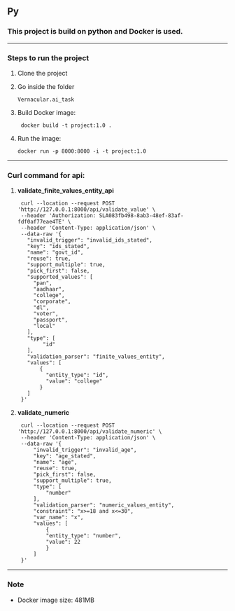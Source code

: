 ## Py

### This project is build on python and Docker is used.  
----

### Steps to run the project

1. Clone the project
2. Go inside the folder
    
       Vernacular.ai_task
   
3. Build Docker image:
    
        docker build -t project:1.0 .

4. Run the image:
        
       docker run -p 8000:8000 -i -t project:1.0

---
### Curl command for api:

1. **validate_finite_values_entity_api** 
    
        curl --location --request POST 'http://127.0.0.1:8000/api/validate_value' \
        --header 'Authorization: SLA083fb498-8ab3-48ef-83af-fdf0af77eae4TE' \
        --header 'Content-Type: application/json' \
        --data-raw '{
          "invalid_trigger": "invalid_ids_stated",
          "key": "ids_stated",
          "name": "govt_id",
          "reuse": true,
          "support_multiple": true,
          "pick_first": false,
          "supported_values": [
            "pan",
            "aadhaar",
            "college",
            "corporate",
            "dl",
            "voter",
            "passport",
            "local"
          ],
          "type": [
               "id"
          ],
          "validation_parser": "finite_values_entity",
          "values": [
              {
                "entity_type": "id",
                "value": "college"
              }
          ]
        }'

2. **validate_numeric**
        
        curl --location --request POST 'http://127.0.0.1:8000/api/validate_numeric' \
        --header 'Content-Type: application/json' \
        --data-raw '{
            "invalid_trigger": "invalid_age",
            "key": "age_stated",
            "name": "age",
            "reuse": true,
            "pick_first": false,
            "support_multiple": true,
            "type": [
                "number"
            ],
            "validation_parser": "numeric_values_entity",
            "constraint": "x>=18 and x<=30",
            "var_name": "x",
            "values": [
                {
                "entity_type": "number",
                "value": 22
                }
            ]
        }'

---

### Note

- Docker image size: 481MB 
